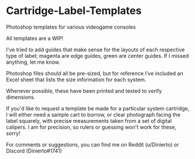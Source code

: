 # Cartridge-Label-Templates
Photoshop templates for various videogame consoles

All templates are a WIP!

I've tried to add guides that make sense for the layouts of each respective type of label; magenta are edge guides, green are center guides.  If I missed anything, let me know.

Photoshop files should all be pre-sized, but for reference I've included an Excel sheet that lists the size information for each system.

Whenever possible, these have been printed and tested to verify dimensions.

If you'd like to request a template be made for a particular system cartridge, I will either need a sample cart to borrow, or clear photograph facing the label squarely, with precise measurements taken from a set of digital calipers.  I am for precision, so rulers or guessing won't work for these, sorry!

For comments or suggestions, you can find me on Reddit (u/Dinierto) or Discord (Dinierto#1741)